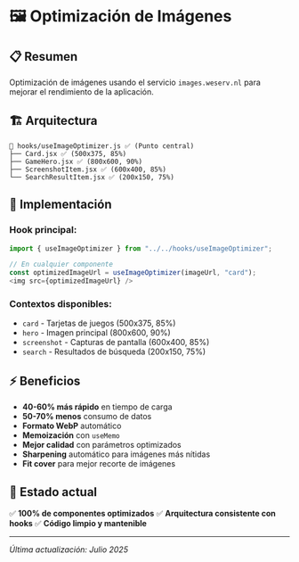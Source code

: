 # 🖼️ Optimización de Imágenes

## 📋 Resumen

Optimización de imágenes usando el servicio `images.weserv.nl` para mejorar el rendimiento de la aplicación.

## 🏗️ Arquitectura

```
📁 hooks/useImageOptimizer.js ✅ (Punto central)
├── Card.jsx ✅ (500x375, 85%)
├── GameHero.jsx ✅ (800x600, 90%)
├── ScreenshotItem.jsx ✅ (600x400, 85%)
└── SearchResultItem.jsx ✅ (200x150, 75%)
```

## 🚀 Implementación

### Hook principal:
```javascript
import { useImageOptimizer } from "../../hooks/useImageOptimizer";

// En cualquier componente
const optimizedImageUrl = useImageOptimizer(imageUrl, "card");
<img src={optimizedImageUrl} />
```

### Contextos disponibles:
- `card` - Tarjetas de juegos (500x375, 85%)
- `hero` - Imagen principal (800x600, 90%)
- `screenshot` - Capturas de pantalla (600x400, 85%)
- `search` - Resultados de búsqueda (200x150, 75%)

## ⚡ Beneficios

- **40-60% más rápido** en tiempo de carga
- **50-70% menos** consumo de datos
- **Formato WebP** automático
- **Memoización** con `useMemo`
- **Mejor calidad** con parámetros optimizados
- **Sharpening** automático para imágenes más nítidas
- **Fit cover** para mejor recorte de imágenes

## 🎯 Estado actual

✅ **100% de componentes optimizados**
✅ **Arquitectura consistente con hooks**
✅ **Código limpio y mantenible**

---

*Última actualización: Julio 2025* 